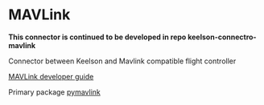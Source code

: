 # MAVLink 

**This connector is continued to be developed in  repo keelson-connectro-mavlink**

Connector between Keelson and Mavlink compatible flight controller 

[MAVLink developer guide](https://mavlink.io/en/)

Primary package [pymavlink](https://pypi.org/project/pymavlink/) 



